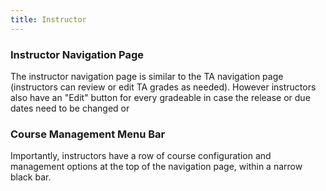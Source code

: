 ```yaml
---
title: Instructor
---
```


### Instructor Navigation Page

The instructor navigation page is similar to the TA navigation page
(instructors can review or edit TA grades as needed).  However
instructors also have an "Edit" button for every gradeable in case the
release or due dates need to be changed or


### Course Management Menu Bar

Importantly, instructors have a row of course configuration and
management options at the top of the navigation page, within a narrow
black bar.


